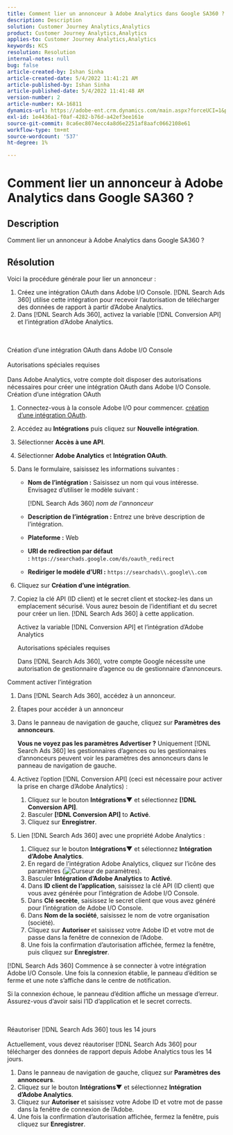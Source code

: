 ```yaml
---
title: Comment lier un annonceur à Adobe Analytics dans Google SA360 ?
description: Description
solution: Customer Journey Analytics,Analytics
product: Customer Journey Analytics,Analytics
applies-to: Customer Journey Analytics,Analytics
keywords: KCS
resolution: Resolution
internal-notes: null
bug: false
article-created-by: Ishan Sinha
article-created-date: 5/4/2022 11:41:21 AM
article-published-by: Ishan Sinha
article-published-date: 5/4/2022 11:41:48 AM
version-number: 2
article-number: KA-16811
dynamics-url: https://adobe-ent.crm.dynamics.com/main.aspx?forceUCI=1&pagetype=entityrecord&etn=knowledgearticle&id=2e22a71b-9fcb-ec11-a7b5-6045bd00db25
exl-id: 1e4436a1-f0af-4282-b76d-a42ef3ee161e
source-git-commit: 8ca6ec8074ecc4a8d6e2251af8aafc0662108e61
workflow-type: tm+mt
source-wordcount: '537'
ht-degree: 1%

---
```


# Comment lier un annonceur à Adobe Analytics dans Google SA360 ?

## Description


Comment lier un annonceur à Adobe Analytics dans Google SA360 ?


## Résolution


Voici la procédure générale pour lier un annonceur :

1. Créez une intégration OAuth dans Adobe I/O Console. [!DNL Search Ads 360] utilise cette intégration pour recevoir l’autorisation de télécharger des données de rapport à partir d’Adobe Analytics.
1. Dans [!DNL Search Ads 360], activez la variable [!DNL Conversion API] et l’intégration d’Adobe Analytics.

<br><br>Création d’une intégration OAuth dans Adobe I/O Console<br><br>Autorisations spéciales requises<br><br>
Dans Adobe Analytics, votre compte doit disposer des autorisations nécessaires pour créer une intégration OAuth dans Adobe I/O Console.
Création d’une intégration OAuth
1. Connectez-vous à la console Adobe I/O pour commencer. [création d’une intégration OAuth](https://www.adobe.io/authentication/auth-methods.html#!AdobeDocs/adobeio-auth/master/AuthenticationOverview/OAuthIntegration.md).
1. Accédez au <b>Intégrations</b> puis cliquez sur <b>Nouvelle intégration</b>.
1. Sélectionner <b>Accès à une API</b>.
1. Sélectionner <b>Adobe Analytics</b> et <b>Intégration OAuth</b>.
1. Dans le formulaire, saisissez les informations suivantes :
   - <b>Nom de l’intégration :</b> Saisissez un nom qui vous intéresse. Envisagez d’utiliser le modèle suivant :

      [!DNL Search Ads 360] *nom de l&#39;annonceur*

   - <b>Description de l’intégration :</b> Entrez une brève description de l’intégration.
   - <b>Plateforme :</b> Web
   - <b>URI de redirection par défaut :</b> `https://searchads.google.com/ds/oauth_redirect`
   - <b>Rediriger le modèle d’URI :</b> `https://searchads\\.google\\.com`

1. Cliquez sur <b>Création d’une intégration</b>.
1. Copiez la clé API (ID client) et le secret client et stockez-les dans un emplacement sécurisé. Vous aurez besoin de l’identifiant et du secret pour créer un lien. [!DNL Search Ads 360] à cette application.

   Activez la variable [!DNL Conversion API] et l’intégration d’Adobe Analytics

   Autorisations spéciales requises

   Dans [!DNL Search Ads 360], votre compte Google nécessite une autorisation de gestionnaire d’agence ou de gestionnaire d’annonceurs.

Comment activer l’intégration

1. Dans [!DNL Search Ads 360], accédez à un annonceur.
1. Étapes pour accéder à un annonceur
1. Dans le panneau de navigation de gauche, cliquez sur <b>Paramètres des annonceurs</b>.

   <b>Vous ne voyez pas les paramètres Advertiser ?</b> Uniquement [!DNL Search Ads 360] les gestionnaires d’agences ou les gestionnaires d’annonceurs peuvent voir les paramètres des annonceurs dans le panneau de navigation de gauche.

1. Activez l’option [!DNL Conversion API] (ceci est nécessaire pour activer la prise en charge d’Adobe Analytics) :

   1. Cliquez sur le bouton <b>Intégrations▼</b> et sélectionnez <b>[!DNL Conversion API]</b>.
   1. Basculer <b>[!DNL Conversion API]</b> to <b>Activé</b>.
   1. Cliquez sur <b>Enregistrer</b>.

1. Lien [!DNL Search Ads 360] avec une propriété Adobe Analytics :

   1. Cliquez sur le bouton <b>Intégrations▼</b> et sélectionnez <b>Intégration d’Adobe Analytics</b>.
   1. En regard de l’intégration Adobe Analytics, cliquez sur l’icône des paramètres (![Curseur de paramètres](https://lh3.googleusercontent.com/epGzW5mbor9RE_qz89J5G7pIHHCI0kfzQSMglH7hxWZlWkyoRtS1urgdIttMd71uOtk=w18 "Curseur de paramètres")).
   1. Basculer <b>Intégration d’Adobe Analytics</b> to <b>Activé</b>.
   1. Dans <b>ID client de l’application</b>, saisissez la clé API (ID client) que vous avez générée pour l’intégration de Adobe I/O Console.
   1. Dans <b>Clé secrète</b>, saisissez le secret client que vous avez généré pour l’intégration de Adobe I/O Console.
   1. Dans <b>Nom de la société</b>, saisissez le nom de votre organisation (société).
   1. Cliquez sur <b>Autoriser </b>et saisissez votre Adobe ID et votre mot de passe dans la fenêtre de connexion de l’Adobe.
   1. Une fois la confirmation d’autorisation affichée, fermez la fenêtre, puis cliquez sur <b>Enregistrer</b>.

[!DNL Search Ads 360] Commence à se connecter à votre intégration Adobe I/O Console. Une fois la connexion établie, le panneau d’édition se ferme et une note s’affiche dans le centre de notification.

Si la connexion échoue, le panneau d’édition affiche un message d’erreur. Assurez-vous d’avoir saisi l’ID d’application et le secret corrects.

<br><br>Réautoriser [!DNL Search Ads 360] tous les 14 jours<br><br>
Actuellement, vous devez réautoriser [!DNL Search Ads 360] pour télécharger des données de rapport depuis Adobe Analytics tous les 14 jours.

1. Dans le panneau de navigation de gauche, cliquez sur <b>Paramètres des annonceurs</b>.
1. Cliquez sur le bouton <b>Intégrations▼</b> et sélectionnez <b>Intégration d’Adobe Analytics</b>.
1. Cliquez sur <b>Autoriser </b>et saisissez votre Adobe ID et votre mot de passe dans la fenêtre de connexion de l’Adobe.
1. Une fois la confirmation d’autorisation affichée, fermez la fenêtre, puis cliquez sur <b>Enregistrer</b>.
